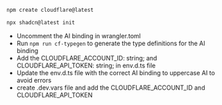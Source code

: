 ```bash
npm create cloudflare@latest

npx shadcn@latest init
```

- Uncomment the AI binding in wrangler.toml
- Run `npm run cf-typegen` to generate the type definitions for the AI binding
- Add the CLOUDFLARE_ACCOUNT_ID: string; and CLOUDFLARE_API_TOKEN: string; in env.d.ts file
- Update the env.d.ts file with the correct AI binding to uppercase AI to avoid errors
- create .dev.vars file and add the CLOUDFLARE_ACCOUNT_ID and CLOUDFLARE_API_TOKEN